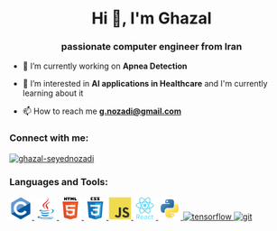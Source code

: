 <!--- - 🔭 I’m currently working on ...
- 🌱 I’m currently learning Deep Learning and its applications in Healthcare
- 👯 I’m looking to collaborate on different projects in this field
- 📫 How to reach me:

  
  <div id="badges">
  <a href="g.nozadi@gmail.com">
    <img src="https://img.shields.io/badge/Gmail-D14836?style=for-the-badge&logo=gmail&logoColor=white" alt="Gmail Badge"/>
  </a>
    <a href="https://www.linkedin.com/in/ghazal-seyednozadi/">
    <img src="https://img.shields.io/badge/LinkedIn-0077B5?style=for-the-badge&logo=linkedin&logoColor=white" alt="LinkedIn Badge"/>
  </a>
</div>
-->
<h1 align="center">Hi 👋, I'm Ghazal</h1>
<h3 align="center">passionate computer engineer from Iran</h3>

- 🔭 I’m currently working on **Apnea Detection**

- 🌱 I’m interested in **AI applications in Healthcare** and I'm currently learning about it

- 📫 How to reach me **g.nozadi@gmail.com**

<h3 align="left">Connect with me:</h3>
<p align="left">
<a href="https://linkedin.com/in/ghazal-seyednozadi" target="blank"><img align="center" src="https://raw.githubusercontent.com/rahuldkjain/github-profile-readme-generator/master/src/images/icons/Social/linked-in-alt.svg" alt="ghazal-seyednozadi" height="30" width="40" /></a>
</p>

<h3 align="left">Languages and Tools:</h3>
<p align="left">
  <a href="https://www.cprogramming.com/" target="_blank" rel="noreferrer">
    <img
      src="https://raw.githubusercontent.com/devicons/devicon/master/icons/c/c-original.svg"
      alt="c"
      width="40"
      height="40"
    />
  </a>
  <a href="https://www.java.com" target="_blank" rel="noreferrer">
    <img
      src="https://raw.githubusercontent.com/devicons/devicon/master/icons/java/java-original.svg"
      alt="java"
      width="40"
      height="40"
      />
    </a>
    <a href="https://www.w3.org/html/" target="_blank" rel="noreferrer">
        <img
        src="https://raw.githubusercontent.com/devicons/devicon/master/icons/html5/html5-original-wordmark.svg"
        alt="html5"
        width="40"
        height="40"
      />
    </a>
  <a href="https://www.w3schools.com/css/" target="_blank" rel="noreferrer">
    <img
      src="https://raw.githubusercontent.com/devicons/devicon/master/icons/css3/css3-original-wordmark.svg"
      alt="css3"
      width="40"
      height="40"
    />
  </a>
  <a
  href="https://developer.mozilla.org/en-US/docs/Web/JavaScript"
  target="_blank"
  rel="noreferrer"
  >
    <img
    src="https://raw.githubusercontent.com/devicons/devicon/master/icons/javascript/javascript-original.svg"
      alt="javascript"
      width="40"
      height="40"
      />
    </a>
    <a href="https://reactjs.org/" target="_blank" rel="noreferrer">
     <img
       src="https://raw.githubusercontent.com/devicons/devicon/master/icons/react/react-original-wordmark.svg"
       alt="react"
       width="40"
       height="40"
       />
     </a>
    <a href="https://www.python.org" target="_blank" rel="noreferrer">
        <img
      src="https://raw.githubusercontent.com/devicons/devicon/master/icons/python/python-original.svg"
      alt="python"
      width="40"
      height="40"
      />
    </a>
    <a href="https://www.tensorflow.org" target="_blank" rel="noreferrer">
        <img
      src="https://www.vectorlogo.zone/logos/tensorflow/tensorflow-icon.svg"
      alt="tensorflow"
      width="40"
      height="40"
      />
    </a>
    <a href="https://git-scm.com/" target="_blank" rel="noreferrer">
      <img
        src="https://www.vectorlogo.zone/logos/git-scm/git-scm-icon.svg"
        alt="git"
        width="40"
        height="40"
      />
    </a>
</p>




